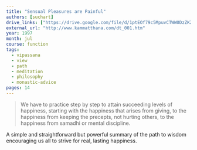 ```yaml
---
title: "Sensual Pleasures are Painful"
authors: [suchart]
drive_links: ["https://drive.google.com/file/d/1ptEOf79c5MpuvCTWW0DzZKZTkWTZO2W3/view?usp=drivesdk"]
external_url: "http://www.kammatthana.com/dt_001.htm"
year: 1997
month: jul
course: function
tags:
  - vipassana
  - view
  - path
  - meditation
  - philosophy
  - monastic-advice
pages: 14
---
```


> We have to practice step by step to attain succeeding levels of happiness, starting with the happiness that arises from giving, to the happiness from keeping the precepts, not hurting others, to the happiness from samadhi or mental discipline.

A simple and straightforward but powerful summary of the path to wisdom encouraging us all to strive for real, lasting happiness.
